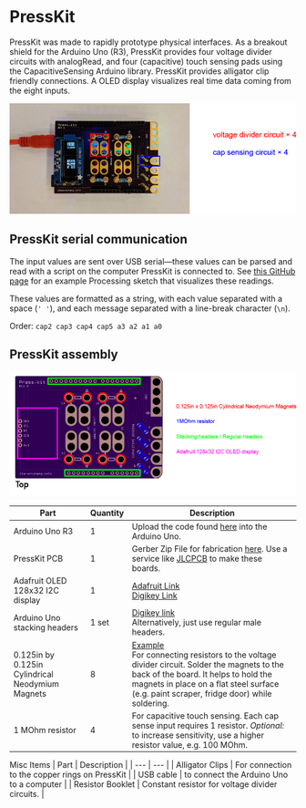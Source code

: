 # PressKit

PressKit was made to rapidly prototype physical interfaces. As a breakout shield for the Arduino Uno (R3), PressKit provides four voltage divider circuits with analogRead, and four (capacitive) touch sensing pads using the CapacitiveSensing Arduino library. PressKit provides alligator clip friendly connections. A OLED display visualizes real time data coming from the eight inputs.

![PressKit overview img](img/overview.png)

## PressKit serial communication
The input values are sent over USB serial&mdash;these values can be parsed and read with a script on the computer PressKit is connected to. See [this GitHub page](https://github.com/clementzheng/processing-quick-vis) for an example Processing sketch that visualizes these readings.

These values are formatted as a string, with each value separated with a space (`' '`), and each message separated with a line-break character (`\n`).

Order:
`cap2 cap3 cap4 cap5 a3 a2 a1 a0`

## PressKit assembly

![PressKit assembly img](img/assembly.png)

| Part | Quantity | Description |
| --- | --- | --- |
| Arduino Uno R3 | 1 | Upload the code found [here](Arduino-code/) into the Arduino Uno. |
| PressKit PCB | 1 | Gerber Zip File for fabrication [here](PCB-fab/). Use a service like [JLCPCB](https://jlcpcb.com/) to make these boards. |
| Adafruit OLED 128x32 I2C display | 1 | [Adafruit Link](https://www.adafruit.com/product/931)<br>[Digikey Link](https://www.digikey.com/catalog/en/partgroup/monochrome-i-c-oled-graphic-display/54832) |
| Arduino Uno stacking headers | 1 set | [Digikey link](https://www.digikey.com/catalog/en/partgroup/arduino-shield-stacking-headers/56138) <br>Alternatively, just use regular male headers. |
| 0.125in by 0.125in Cylindrical Neodymium Magnets | 8 | [Example](https://totalelement.com/collections/all-discs/products/1-8-x-1-8-inch-neodymium-rare-earth-cylinder-magnets-n48-200-pack)<br>For connecting resistors to the voltage divider circuit. Solder the magnets to the back of the board. It helps to hold the magnets in place on a flat steel surface (e.g. paint scraper, fridge door) while soldering. |
| 1 MOhm resistor | 4 | For capacitive touch sensing. Each cap sense input requires 1 resistor. _Optional:_ to increase sensitivity, use a higher resistor value, e.g. 100 MOhm. |


Misc Items
| Part | Description |
| --- | --- |
| Alligator Clips | For connection to the copper rings on PressKit |
| USB cable | to connect the Arduino Uno to a computer |
| Resistor Booklet | Constant resistor for voltage divider circuits. |
